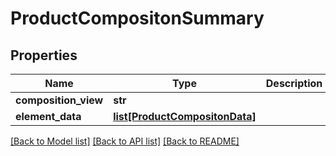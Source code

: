 # ProductCompositonSummary

## Properties
Name | Type | Description | Notes
------------ | ------------- | ------------- | -------------
**composition_view** | **str** |  | [optional] 
**element_data** | [**list[ProductCompositonData]**](ProductCompositonData.md) |  | [optional] 

[[Back to Model list]](../README.md#documentation-for-models) [[Back to API list]](../README.md#documentation-for-api-endpoints) [[Back to README]](../README.md)

